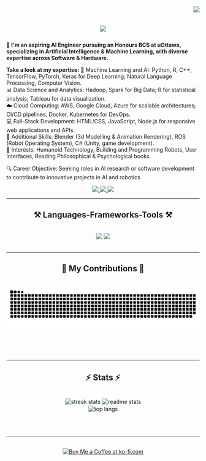 <!-- Header with Swapping and Typing Text -->
<!-- Visitor badge with inline CSS -->
<img align="right" src="https://visitor-badge.laobi.icu/badge?page_id=CosmicGirl-m.CosmicGirl-m" >

<!-- Heading with inline CSS -->
<h1 align="center">
    <img src="https://readme-typing-svg.herokuapp.com/?font=Righteous&size=35&center=true&vCenter=true&width=500&height=70&duration=5000&color=000000&lines=Hi+There!+I'm+Maryam🪐;Welcome+to+my+GitHub." />
</h1>

<!-- Small Bio --> 
**👋 I'm an aspiring AI Engineer pursuing an Honours BCS at uOttawa, specializing in Artificial Intelligence & Machine Learning, with diverse expertise across Software & Hardware.** <br/>

**Take a look at my expertise:**
🧠 Machine Learning and AI: Python, R, C++, TensorFlow, PyTorch, Keras for Deep Learning; Natural Language Processing, Computer Vision. <br/>
📊 Data Science and Analytics: Hadoop, Spark for Big Data; R for statistical analysis; Tableau for data visualization. <br/>
☁️ Cloud Computing: AWS, Google Cloud, Azure for scalable architectures; CI/CD pipelines, Docker, Kubernetes for DevOps. <br>
💻 Full-Stack Development: HTML/CSS, JavaScript, Node.js for responsive web applications and APIs. <br/>
🎨 Additional Skills: Blender (3d Modelling & Animation Rendering), ROS (Robot Operating System), C# (Unity, game development). <br/>
🌟 Interests: Humanoid Technology, Building and Programming Robots, User Interfaces, Reading Philosophical & Psychological books. <br/> 

🔍 Career Objective: Seeking roles in AI research or software development to contribute to innovative projects in AI and robotics

 </div>
 
<div align="center"> 
  <a href="mailto:pedro.sales.muniz@gmail.com">
    <img src="https://img.shields.io/badge/Gmail-333333?style=for-the-badge&logo=gmail&logoColor=red" />
  </a>
  <a href="https://linkedin.com/in/pedro-sales-muniz" target="_blank">
    <img src="https://img.shields.io/badge/LinkedIn-0077B5?style=for-the-badge&logo=linkedin&logoColor=white" target="_blank" />
  </a>
  <a href="https://salesp07.github.io" target="_blank">
     <img src="https://img.shields.io/badge/Portfolio-FF5722?style=for-the-badge&logo=todoist&logoColor=white" target="_blank" /> <!-- sqlite, safari, google-chrome are other good icon options -->
  </a>
</div>

 <hr/>
 
<h2 align="center">⚒️ Languages-Frameworks-Tools ⚒️</h2>
<br/>
<div align="center">
    <img src="https://skillicons.dev/icons?i=react,bootstrap,mui,html,css,vscode,github,figma,tailwind,git,r" />
    <img src="https://skillicons.dev/icons?i=nodejs,python,javascript,typescript,express,firebase,mongodb,c,java,nextjs,mysql,flask" /><br>
</div>

<br/>
<hr/>

<div align="center">
  <h2>🐍 My Contributions 🐍</h2>
  <br>
  <img alt="snake eating my contributions" src="https://raw.githubusercontent.com/salesp07/salesp07/output/github-contribution-grid-snake.svg" />
  
  <br/><br/><br/>
</div>

<hr/>

<h2 align="center">⚡ Stats ⚡</h2>
<br>
<div align=center>
  <img width=390 src="https://github-readme-streak-stats-salesp07.vercel.app/?user=salesp07&count_private=true&theme=react&border_radius=10" alt="streak stats"/>
  <img width=390 src="https://github-readme-stats-salesp07.vercel.app/api?username=salesp07&count_private=true&show_icons=true&theme=react&rank_icon=github&border_radius=10" alt="readme stats" />
  <br/>
  <img width=325 align="center" src="https://github-readme-stats-salesp07.vercel.app/api/top-langs/?username=salesp07&hide=HTML&langs_count=8&layout=compact&theme=react&border_radius=10&size_weight=0.5&count_weight=0.5&exclude_repo=github-readme-stats" alt="top langs" />
</div>

<br/><br/>

<hr/>

<br/>

<div align="center">
<a href='https://ko-fi.com/V7V4RAK9C' target='_blank'><img height='64' style='border:0px;height:64px;' src='https://storage.ko-fi.com/cdn/kofi1.png?v=3' border='0' alt='Buy Me a Coffee at ko-fi.com' /></a>
</div>

<br/>
